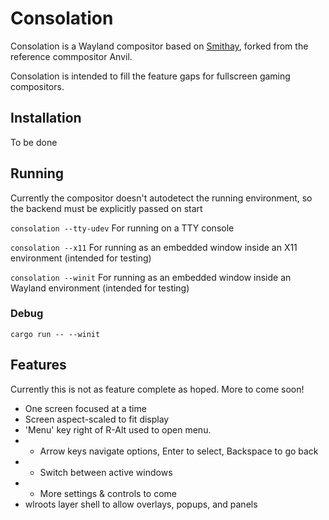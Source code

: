 # Consolation

Consolation is a Wayland compositor based on [Smithay](https://github.com/Smithay/smithay), forked from the reference commpositor Anvil. 

Consolation is intended to fill the feature gaps for fullscreen gaming compositors. 

## Installation

To be done

## Running

Currently the compositor doesn't autodetect the running environment, so the backend must be explicitly passed on start

`consolation --tty-udev`
For running on a TTY console

`consolation --x11`
For running as an embedded window inside an X11 environment (intended for testing)

`consolation --winit`
For running as an embedded window inside an Wayland environment (intended for testing)

### Debug

```
cargo run -- --winit
```

## Features

Currently this is not as feature complete as hoped. More to come soon!

- One screen focused at a time
- Screen aspect-scaled to fit display
- 'Menu' key right of R-Alt used to open menu.
- - Arrow keys navigate options, Enter to select, Backspace to go back
- - Switch between active windows
- - More settings & controls to come
- wlroots layer shell to allow overlays, popups, and panels

